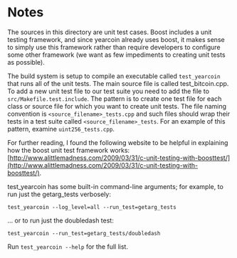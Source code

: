 # Notes
The sources in this directory are unit test cases.  Boost includes a
unit testing framework, and since yearcoin already uses boost, it makes
sense to simply use this framework rather than require developers to
configure some other framework (we want as few impediments to creating
unit tests as possible).

The build system is setup to compile an executable called `test_yearcoin`
that runs all of the unit tests.  The main source file is called
test_bitcoin.cpp. To add a new unit test file to our test suite you need 
to add the file to `src/Makefile.test.include`. The pattern is to create 
one test file for each class or source file for which you want to create 
unit tests.  The file naming convention is `<source_filename>_tests.cpp` 
and such files should wrap their tests in a test suite 
called `<source_filename>_tests`. For an example of this pattern, 
examine `uint256_tests.cpp`.

For further reading, I found the following website to be helpful in
explaining how the boost unit test framework works:
[http://www.alittlemadness.com/2009/03/31/c-unit-testing-with-boosttest/](http://www.alittlemadness.com/2009/03/31/c-unit-testing-with-boosttest/).

test_yearcoin has some built-in command-line arguments; for
example, to run just the getarg_tests verbosely:

    test_yearcoin --log_level=all --run_test=getarg_tests

... or to run just the doubledash test:

    test_yearcoin --run_test=getarg_tests/doubledash

Run `test_yearcoin --help` for the full list.

